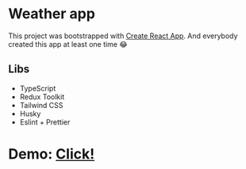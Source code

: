 # Weather app

This project was bootstrapped with [Create React App](https://github.com/facebook/create-react-app). And everybody created this app at least one time 😂

## Libs

- TypeScript
- Redux Toolkit
- Tailwind CSS
- Husky
- Eslint + Prettier

# Demo: [Click!](https://juljavysotska.github.io/weather/)
